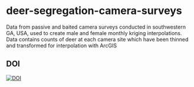 # deer-segregation-camera-surveys
Data from passive and baited camera surveys conducted in southwestern GA, USA, used to create male and female monthly kriging interpolations.  Data contains counts of deer at each camera site which have been thinned and transformed for interpolation with ArcGIS

## DOI
[![DOI](https://zenodo.org/badge/386705993.svg)](https://zenodo.org/badge/latestdoi/386705993)
